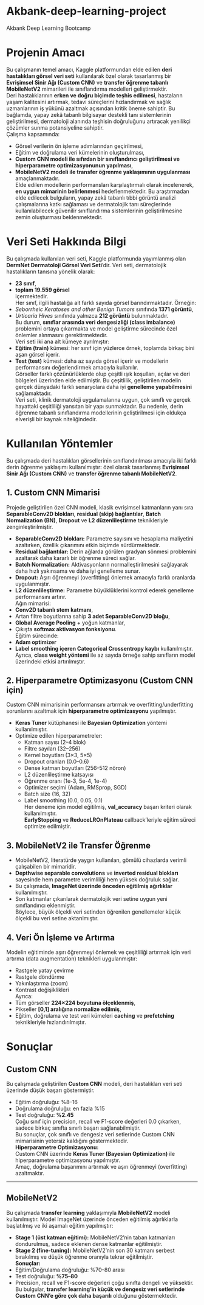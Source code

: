 # Akbank-deep-learning-project
Akbank Deep Learning Bootcamp
# Projenin Amacı  
Bu çalışmanın temel amacı, Kaggle platformundan elde edilen **deri hastalıkları görsel veri seti** kullanılarak özel olarak tasarlanmış bir **Evrişimsel Sinir Ağı (Custom CNN)** ve **transfer öğrenme tabanlı MobileNetV2** mimarileri ile sınıflandırma modelleri geliştirmektir.  
Deri hastalıklarının **erken ve doğru biçimde teşhis edilmesi**, hastaların yaşam kalitesini artırmak, tedavi süreçlerini hızlandırmak ve sağlık uzmanlarının iş yükünü azaltmak açısından kritik öneme sahiptir. Bu bağlamda, yapay zekâ tabanlı bilgisayar destekli tanı sistemlerinin geliştirilmesi, dermatoloji alanında teşhisin doğruluğunu artıracak yenilikçi çözümler sunma potansiyeline sahiptir.  
Çalışma kapsamında:  
- Görsel verilerin ön işleme adımlarından geçirilmesi,  
- Eğitim ve doğrulama veri kümelerinin oluşturulması,  
- **Custom CNN modeli ile sıfırdan bir sınıflandırıcı geliştirilmesi ve hiperparametre optimizasyonunun yapılması**,  
- **MobileNetV2 modeli ile transfer öğrenme yaklaşımının uygulanması**  
amaçlanmaktadır.  
Elde edilen modellerin performansları karşılaştırmalı olarak incelenerek, **en uygun mimarinin belirlenmesi** hedeflenmektedir. Bu araştırmadan elde edilecek bulguların, yapay zekâ tabanlı tıbbi görüntü analizi çalışmalarına katkı sağlaması ve dermatolojik tanı süreçlerinde kullanılabilecek güvenilir sınıflandırma sistemlerinin geliştirilmesine zemin oluşturması beklenmektedir.

# Veri Seti Hakkında Bilgi  
Bu çalışmada kullanılan veri seti, Kaggle platformunda yayımlanmış olan **DermNet Dermatoloji Görsel Veri Seti**’dir. Veri seti, dermatolojik hastalıkların tanısına yönelik olarak:  
- **23 sınıf**,  
- **toplam 19.559 görsel**  
içermektedir.  
Her sınıf, ilgili hastalığa ait farklı sayıda görsel barındırmaktadır. Örneğin:  
- *Seborrheic Keratoses and other Benign Tumors* sınıfında **1371 görüntü**,  
- *Urticaria Hives* sınıfında yalnızca **212 görüntü** bulunmaktadır.  
Bu durum, **sınıflar arasında veri dengesizliği (class imbalance)** problemini ortaya çıkarmakta ve model geliştirme sürecinde özel önlemler alınmasını gerektirmektedir.  
Veri seti iki ana alt kümeye ayrılmıştır:  
- **Eğitim (train)** kümesi: her sınıf için yüzlerce örnek, toplamda birkaç bini aşan görsel içerir.  
- **Test (test)** kümesi: daha az sayıda görsel içerir ve modellerin performansını değerlendirmek amacıyla kullanılır.  
Görseller farklı çözünürlüklerde olup çeşitli ışık koşulları, açılar ve deri bölgeleri üzerinden elde edilmiştir. Bu çeşitlilik, geliştirilen modelin gerçek dünyadaki farklı senaryolara daha iyi **genelleme yapabilmesini** sağlamaktadır.  
Veri seti, klinik dermatoloji uygulamalarına uygun, çok sınıflı ve gerçek hayattaki çeşitliliği yansıtan bir yapı sunmaktadır. Bu nedenle, derin öğrenme tabanlı sınıflandırma modellerinin geliştirilmesi için oldukça elverişli bir kaynak niteliğindedir.

# Kullanılan Yöntemler  
Bu çalışmada deri hastalıkları görsellerinin sınıflandırılması amacıyla iki farklı derin öğrenme yaklaşımı kullanılmıştır: özel olarak tasarlanmış **Evrişimsel Sinir Ağı (Custom CNN)** ve **transfer öğrenme tabanlı MobileNetV2**.  
## 1. Custom CNN Mimarisi  
Projede geliştirilen özel CNN modeli, klasik evrişimsel katmanların yanı sıra **SeparableConv2D blokları**, **residual (skip) bağlantılar**, **Batch Normalization (BN)**, **Dropout** ve **L2 düzenlileştirme** teknikleriyle zenginleştirilmiştir.  
- **SeparableConv2D blokları:** Parametre sayısını ve hesaplama maliyetini azaltırken, özellik çıkarımını etkin biçimde sürdürmektedir.  
- **Residual bağlantılar:** Derin ağlarda görülen gradyan sönmesi problemini azaltarak daha kararlı bir öğrenme süreci sağlar.  
- **Batch Normalization:** Aktivasyonların normalleştirilmesini sağlayarak daha hızlı yakınsama ve daha iyi genelleme sunar.  
- **Dropout:** Aşırı öğrenmeyi (overfitting) önlemek amacıyla farklı oranlarda uygulanmıştır.  
- **L2 düzenlileştirme:** Parametre büyüklüklerini kontrol ederek genelleme performansını artırır.  
Ağın mimarisi:  
- **Conv2D tabanlı stem katmanı**,  
- Artan filtre boyutlarına sahip **3 adet SeparableConv2D bloğu**,  
- **Global Average Pooling** + yoğun katmanlar,  
- Çıkışta **softmax aktivasyon fonksiyonu**.  
Eğitim sürecinde:  
- **Adam optimizer**  
- **Label smoothing içeren Categorical Crossentropy kaybı** kullanılmıştır.  
Ayrıca, **class weight yöntemi** ile az sayıda örneğe sahip sınıfların model üzerindeki etkisi artırılmıştır.

## 2. Hiperparametre Optimizasyonu (Custom CNN için)  
Custom CNN mimarisinin performansını artırmak ve overfitting/underfitting sorunlarını azaltmak için **hiperparametre optimizasyonu** yapılmıştır.  
- **Keras Tuner** kütüphanesi ile **Bayesian Optimization** yöntemi kullanılmıştır.  
- Optimize edilen hiperparametreler:  
  - Katman sayısı (2–4 blok)  
  - Filtre sayıları (32–256)  
  - Kernel boyutları (3×3, 5×5)  
  - Dropout oranları (0.0–0.6)  
  - Dense katman boyutları (256–512 nöron)  
  - L2 düzenlileştirme katsayısı  
  - Öğrenme oranı (1e-3, 5e-4, 1e-4)  
  - Optimizer seçimi (Adam, RMSprop, SGD)  
  - Batch size (16, 32)  
  - Label smoothing (0.0, 0.05, 0.1)  
Her deneme için model eğitilmiş, **val_accuracy** başarı kriteri olarak kullanılmıştır.  
**EarlyStopping** ve **ReduceLROnPlateau** callback’leriyle eğitim süreci optimize edilmiştir.

## 3. MobileNetV2 ile Transfer Öğrenme  
- MobileNetV2, literatürde yaygın kullanılan, gömülü cihazlarda verimli çalışabilen bir mimaridir.  
- **Depthwise separable convolutions** ve **inverted residual blokları** sayesinde hem parametre verimliliği hem yüksek doğruluk sağlar.  
- Bu çalışmada, **ImageNet üzerinde önceden eğitilmiş ağırlıklar** kullanılmıştır.  
- Son katmanlar çıkarılarak dermatolojik veri setine uygun yeni sınıflandırıcı eklenmiştir.  
Böylece, büyük ölçekli veri setinden öğrenilen genellemeler küçük ölçekli bu veri setine aktarılmıştır.  

## 4. Veri Ön İşleme ve Artırma  
Modelin eğitiminde aşırı öğrenmeyi önlemek ve çeşitliliği artırmak için veri artırma (data augmentation) teknikleri uygulanmıştır:  
- Rastgele yatay çevirme  
- Rastgele döndürme  
- Yakınlaştırma (zoom)  
- Kontrast değişiklikleri  
Ayrıca:  
- Tüm görseller **224×224 boyutuna ölçeklenmiş**,  
- Pikseller **[0,1] aralığına normalize edilmiş**,  
- Eğitim, doğrulama ve test veri kümeleri **caching** ve **prefetching** teknikleriyle hızlandırılmıştır.


# Sonuçlar

## Custom CNN
Bu çalışmada geliştirilen **Custom CNN** modeli, deri hastalıkları veri seti üzerinde düşük başarı göstermiştir.  
- Eğitim doğruluğu: %8–16  
- Doğrulama doğruluğu: en fazla %15  
- Test doğruluğu: **%2.45**  
Çoğu sınıf için precision, recall ve F1-score değerleri 0.0 çıkarken, sadece birkaç sınıfta sınırlı başarı sağlanabilmiştir.  
Bu sonuçlar, çok sınıflı ve dengesiz veri setlerinde Custom CNN mimarisinin yetersiz kaldığını göstermektedir.  
**Hiperparametre Optimizasyonu:**  
Custom CNN üzerinde **Keras Tuner (Bayesian Optimization)** ile hiperparametre optimizasyonu yapılmıştır.  
Amaç, doğrulama başarımını artırmak ve aşırı öğrenmeyi (overfitting) azaltmaktır.  

---

## MobileNetV2
Bu çalışmada **transfer learning** yaklaşımıyla **MobileNetV2** modeli kullanılmıştır. Model ImageNet üzerinde önceden eğitilmiş ağırlıklarla başlatılmış ve iki aşamalı eğitim yapılmıştır:  
- **Stage 1 (üst katman eğitimi):** MobileNetV2’nin taban katmanları dondurulmuş, sadece eklenen dense katmanlar eğitilmiştir.  
- **Stage 2 (fine-tuning):** MobileNetV2’nin son 30 katmanı serbest bırakılmış ve düşük öğrenme oranıyla tekrar eğitilmiştir.  
**Sonuçlar:**  
- Eğitim/Doğrulama doğruluğu: %70–80 arası  
- Test doğruluğu: **%75–80**  
- Precision, recall ve F1-score değerleri çoğu sınıfta dengeli ve yüksektir.  
Bu bulgular, **transfer learning’in küçük ve dengesiz veri setlerinde Custom CNN’e göre çok daha başarılı** olduğunu göstermektedir.  



